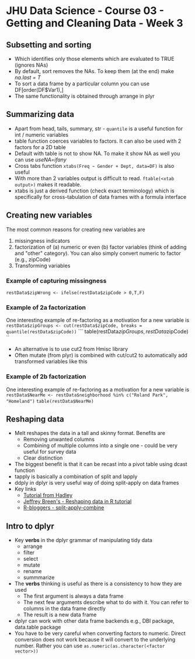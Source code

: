 # JHU Data Science - Course 03 - Getting and Cleaning Data - Week 3

## Subsetting and sorting  
* Which identifies only those elements which are evaluated to TRUE (ignores NAs)
* By default, sort removes the NAs. To keep them (at the end) make _na.last = T_
* To sort a data frame by a particular column you can use DF[order(DF$Var1),] 
* The same functionality is obtained through arrange in plyr

## Summarizing data 
* Apart from head, tails, summary, str - ```quantile``` is a useful function for int / numeric variables 
* table function coerces variables to factors. It can also be used with 2 factors for a 2D table 
* Default with table is not to show NA. To make it show NA as well you can use _useNA=ifany_
* Cross tabs function ```xtabs(Freq ~ Gender + Dept, data=DF)``` is also useful
* With more than 2 variables output is difficult to read. ```ftable(<xtab output>)``` makes it readable.
* xtabs is just a derived function (check exact terminology) which is specifically for cross-tabulation of data frames with a formula interface 

## Creating new variables 
The most common reasons for creating new variables are 
1. missingness indicators 
2. factorization of (a) numeric or even (b) factor variables (think of adding and "other" category). You can also simply convert numeric to factor (e.g., zipCode)
3. Transforming variables

### Example of capturing missingness 
``` restData$zipWrong <- ifelse(restData$zipCode > 0,T,F) ``` 

### Example of 2a factorization
One interesting example of re-factoring as a motivation for a new variable is 
``` restData$zipGroups <- cut(restData$zipCode, breaks = quantile(restData$zipCode)) ```
``` table(restData$zipGroups, restData$zipCode) ``
* An alternative is to use cut2 from Hmisc library
* Often mutate (from plyr) is combined with cut/cut2 to automatically add transformed variables like this


### Example of 2b factorization
One interesting example of re-factoring as a motivation for a new variable is 
``` restData$NearMe <- restData$neighborhood %in% c("Roland Park", "Homeland") ```
``` table(restData$NearMe) ```

## Reshaping data  
* Melt reshapes the data in a tall and skinny format. Benefits are 
    * Removing unwanted columns 
    * Combining of multiple columns into a single one - could be very useful for survey data 
    * Clear distinction
* The biggest benefit is that it can be recast into a pivot table using dcast function 
* tapply is basically a combination of split and lapply 
* ddply in dplyr is very useful way of doing split-apply on data frames 
* Key links 
    * [Tutorial from Hadley](http://plyr.had.co.nz/09-user/)
    * [Jeffrey Breen's - Reshaping data in R tutorial](https://www.slideshare.net/jeffreybreen/reshaping-data-in-r)
    * [R-bloggers - split-apply-combine](https://www.r-bloggers.com/a-quick-primer-on-split-apply-combine-problems/)
    
## Intro to dplyr
* Key **verbs** in the dplyr grammar of manipulating tidy data 
    * arrange
    * filter
    * select
    * mutate
    * rename
    * summmarize
* The **verbs** thinking is useful as there is a consistency to how they are used
    * The first argument is always a data frame 
    * The next few arguments describe what to do with it. You can refer to columns in the data frame directly
    * The result is a new data frame
* dplyr can work with other data frame backends e.g., DBI package, data.table package 
* You have to be very careful when converting factors to numeric. Direct conversion does not work because it will convert to the underlying number. Rather you can use ```as.numeric(as.character(<factor vector>))```